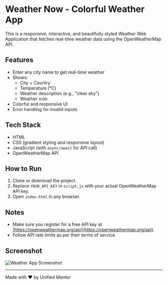 # Weather Now - Colorful Weather App

This is a responsive, interactive, and beautifully styled Weather Web Application that fetches real-time weather data using the OpenWeatherMap API.

## Features

- Enter any city name to get real-time weather
- Shows:
  - City + Country
  - Temperature (°C)
  - Weather description (e.g., "clear sky")
  - Weather icon
- Colorful and responsive UI
- Error handling for invalid inputs

##  Tech Stack

- HTML
- CSS (gradient styling and responsive layout)
- JavaScript (with `async/await` for API call)
- OpenWeatherMap API

## How to Run

1. Clone or download the project.
2. Replace `YOUR_API_KEY` in `script.js` with your actual OpenWeatherMap API key.
3. Open `index.html` in any browser.

##  Notes

- Make sure you register for a free API key at [https://openweathermap.org/api](https://openweathermap.org/api).
- Follow API rate limits as per their terms of service.

##  Screenshot

![Weather App Screenshot](screenshot.png)

---

Made with ❤️ by Unified Mentor
